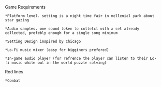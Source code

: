 Game Requirements

    *Platform level. setting is a night time fair in mellenial park about star gazing
  
    *Audio samples. one sound token to colletct with a set already collected, prefebly enough for a single song minimum
  
    *Setting Design inspired by Chicago
  
    *Lo-Fi music mixer (easy for bigginers prefered)
  
    *In-game audio player (for refrence the player can listen to their Lo-fi music while out in the world puzzle solving)
  
Red lines

    *Combat

